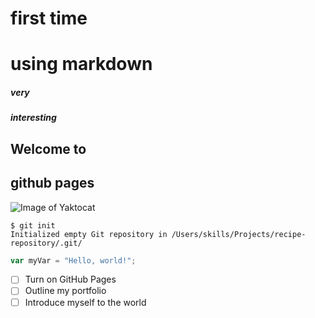 # first time <h1> using markdown
##### very <h5> interesting
## Welcome to <h2> github pages

![Image of Yaktocat](https://octodex.github.com/images/yaktocat.png)

```
$ git init
Initialized empty Git repository in /Users/skills/Projects/recipe-repository/.git/
```



``` javascript
var myVar = "Hello, world!";
```
- [ ] Turn on GitHub Pages
- [ ] Outline my portfolio
- [ ] Introduce myself to the world
